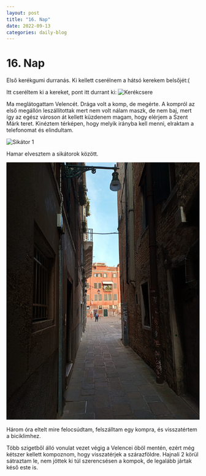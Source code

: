 ```yaml
---
layout: post
title: "16. Nap"
date: 2022-09-13
categories: daily-blog
---
```



# 16. Nap

Első kerékgumi durranás. Ki kellett cserélnem a hátsó kerekem belsőjét:(

Itt cseréltem ki a kereket, pont itt durrant ki: ![Kerékcsere](/day16kerek.jpg)

Ma meglátogattam Velencét. Drága volt a komp, de megérte. 
A kompról az első megállón leszállítottak mert nem volt nálam maszk, de nem baj, mert így az egész városon át kellett küzdenem magam, hogy elérjem a Szent Márk teret. 
Kinéztem térképen, hogy melyik irányba kell menni, elraktam a telefonomat és elindultam. 

![Sikátor 1](/day16sikator1.jpg)

Hamar elvesztem a sikátorok között. 

![Sikátor 2](/day16sikator2.jpg)

Három óra eltelt mire felocsúdtam, felszálltam egy kompra, és visszatértem a biciklimhez.

Több szigetből álló vonulat vezet végig a Velencei öböl mentén, ezért még kétszer kellett kompoznom, hogy visszatérjek a szárazföldre. Hajnali 2 körül sátraztam le, nem jöttek ki túl szerencsésen a kompok, de legalább jártak késő este is.
